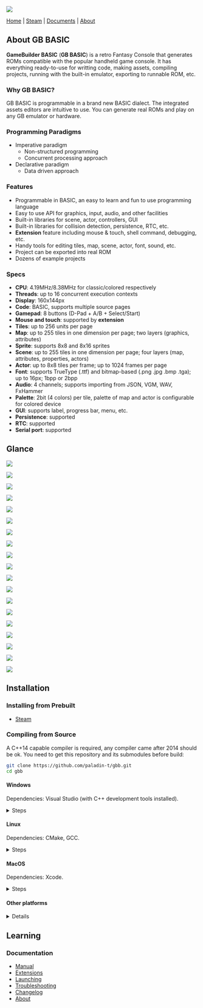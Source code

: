 ![](docs/logo.png)

[Home](https://paladin-t.github.io/kits/gbb/) | [Steam](https://store.steampowered.com/app/2308700/) | [Documents](https://paladin-t.github.io/kits/gbb/manual.html) | [About](https://paladin-t.github.io/kits/gbb/about.html)

## About GB BASIC

**GameBuilder BASIC** (**GB BASIC**) is a retro Fantasy Console that generates ROMs compatible with the popular handheld game console. It has everything ready-to-use for writting code, making assets, compiling projects, running with the built-in emulator, exporting to runnable ROM, etc.

### Why GB BASIC?

GB BASIC is programmable in a brand new BASIC dialect. The integrated assets editors are intuitive to use. You can generate real ROMs and play on any GB emulator or hardware.

### Programming Paradigms

- Imperative paradigm
  - Non-structured programming
  - Concurrent processing approach
- Declarative paradigm
  - Data driven approach

### Features

- Programmable in BASIC, an easy to learn and fun to use programming language
- Easy to use API for graphics, input, audio, and other facilities
- Built-in libraries for scene, actor, controllers, GUI
- Built-in libraries for collision detection, persistence, RTC, etc.
- **Extension** feature including mouse & touch, shell command, debugging, etc.
- Handy tools for editing tiles, map, scene, actor, font, sound, etc.
- Project can be exported into real ROM
- Dozens of example projects

### Specs

- **CPU**: 4.19MHz/8.38MHz for classic/colored respectively
- **Threads**: up to 16 concurrent execution contexts
- **Display**: 160x144px
- **Code**: BASIC, supports multiple source pages
- **Gamepad**: 8 buttons (D-Pad + A/B + Select/Start)
- **Mouse and touch**: supported by **extension**
- **Tiles**: up to 256 units per page
- **Map**: up to 255 tiles in one dimension per page; two layers (graphics, attributes)
- **Sprite**: supports 8x8 and 8x16 sprites
- **Scene**: up to 255 tiles in one dimension per page; four layers (map, attributes, properties, actors)
- **Actor**: up to 8x8 tiles per frame; up to 1024 frames per page
- **Font**: supports TrueType (.ttf) and bitmap-based (.png .jpg .bmp .tga); up to 16px; 1bpp or 2bpp
- **Audio**: 4 channels; supports importing from JSON, VGM, WAV, FxHammer
- **Palette**: 2bit (4 colors) per tile, palette of map and actor is configurable for colored device
- **GUI**: supports label, progress bar, menu, etc.
- **Persistence**: supported
- **RTC**: supported
- **Serial port**: supported

## Glance

![](docs/screenshots/screenshot1.png)

![](docs/screenshots/screenshot2.png)

![](docs/screenshots/screenshot3.png)

![](docs/screenshots/screenshot4.png)

![](docs/screenshots/screenshot5.png)

![](docs/screenshots/screenshot6.png)

![](docs/screenshots/screenshot7.png)

![](docs/screenshots/screenshot8.png)

![](docs/screenshots/screenshot9.png)

![](docs/screenshots/screenshot10.png)

![](docs/screenshots/screenshot11.png)

![](docs/screenshots/screenshot12.png)

![](docs/screenshots/screenshot13.png)

![](docs/screenshots/screenshot14.png)

![](docs/screenshots/screenshot15.png)

![](docs/screenshots/screenshot16.png)

![](docs/screenshots/screenshot17.png)

![](docs/screenshots/screenshot18.png)

![](docs/screenshots/screenshot19.png)

## Installation

### Installing from Prebuilt

- [Steam](https://store.steampowered.com/app/2308700/)

### Compiling from Source

A C++14 capable compiler is required, any compiler came after 2014 should be ok. You need to get this repository and its submodules before build:

```sh
git clone https://github.com/paladin-t/gbb.git
cd gbb
```

#### Windows

Dependencies: Visual Studio (with C++ development tools installed).

<details>
<summary>Steps</summary>

1. Build SDL2
  1. Compile from "lib/sdl/VisualC/SDL.sln"
  2. Execute `lib/sdl/copy_win.cmd`
2. Build GB BASIC
  1. Compile from "gbbasic.sln"
3. Build GBBVM
  1. Execute `gbbvm.cmd`

</details>

#### Linux

Dependencies: CMake, GCC.

<details>
<summary>Steps</summary>

1. Build SDL2
  1. Execute:
    ```sh
    cd lib/sdl
    ./configure
    make
    sudo make install
    cd ../..
    ```
  2. Execute `lib/sdl/copy_linux.sh`
2. Build GB BASIC
  1. Execute:
    ```sh
    cd gbbasic.linux
    cmake . && make
    cd ..
    ```
3. Build GBBVM
  1. Execute `gbbvm.cmd`

</details>

#### MacOS

Dependencies: Xcode.

<details>
<summary>Steps</summary>

1. Build SDL2
  1. Compile dylib from "lib/sdl/Xcode/SDL/SDL.xcodeproj"
  2. Reveal "libSDL2.dylib" in Finder
  3. Copy "libSDL2.dylib" to "lib/sdl/lib/mac/"
2. Build GB BASIC
  1. Compile from "gbbasic.xcodeproj"
3. Build GBBVM
  1. Execute `gbbvm.cmd`

</details>

#### Other platforms

<details>
<summary>Details</summary>

You can also setup your own build pipeline for other platforms. The "lib" and "src" directories are almost what you need.

The "platform_*" files contain most platform dependent code, you'll probably make a specific port.

</details>

## Learning

### Documentation

- [Manual](https://paladin-t.github.io/kits/gbb/manual.html)
- [Extensions](https://paladin-t.github.io/kits/gbb/extensions.html)
- [Launching](https://paladin-t.github.io/kits/gbb/launching.html)
- [Troubleshooting](https://paladin-t.github.io/kits/gbb/troubleshooting.html)
- [Changelog](https://paladin-t.github.io/kits/gbb/changelog.html)
- [About](https://paladin-t.github.io/kits/gbb/about.html)
